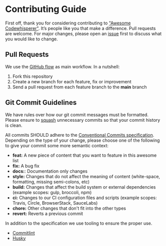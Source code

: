 # Contributing Guide

First off, thank you for considering contributing to ["Awesome Codewhisperer"](https://github.com/cremich/awesome-codewhisperer). It’s people like you that make a difference. Pull requests are welcome. For major changes, please open an [issue](https://github.com/cremich/awesome-codewhisperer/issues) first to discuss what you would like to change.

## Pull Requests

We use the [GitHub flow](https://guides.github.com/introduction/flow/) as main workflow. In a nutshell:

1. Fork this repository
2. Create a new branch for each feature, fix or improvement
3. Send a pull request from each feature branch to the **main** branch

## Git Commit Guidelines

We have rules over how our git commit messages must be formatted. Please ensure to
[squash](https://help.github.com/articles/about-git-rebase/#commands-available-while-rebasing) unnecessary commits so that your commit history is clean.

All commits SHOULD adhere to the [Conventional Commits specification](https://conventionalcommits.org/). Depending on the type of your change, please choose one of the following to give your commit some more semantic context:

- **feat:** A new piece of content that you want to feature in this awesome list
- **fix:** A bug fix
- **docs:**: Documentation only changes
- **style:** Changes that do not affect the meaning of content (white-space, formatting, missing semi-colons, etc)
- **build:** Changes that affect the build system or external dependencies (example scopes: gulp, broccoli, npm)
- **ci:** Changes to our CI configuration files and scripts (example scopes: Travis, Circle, BrowserStack, SauceLabs)
- **chore:** Other changes that don't fit into the other types
- **revert:** Reverts a previous commit

In addition to the specification we use tooling to ensure the proper use.

- [Commitlint](https://commitlint.js.org)
- [Husky](https://typicode.github.io/husky)
